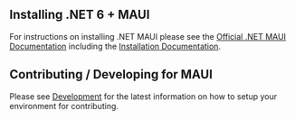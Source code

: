 ## Installing .NET 6 + MAUI

For instructions on installing .NET MAUI please see the [Official .NET MAUI Documentation](https://docs.microsoft.com/en-us/dotnet/maui/) including the [Installation Documentation](https://docs.microsoft.com/en-us/dotnet/maui/get-started/installation).


## Contributing / Developing for MAUI
Please see [Development](https://github.com/dotnet/maui/blob/main/.github/DEVELOPMENT.md) for the latest information on how to setup your environment for contributing.